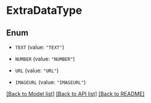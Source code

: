 # ExtraDataType

## Enum


* `TEXT` (value: `"TEXT"`)

* `NUMBER` (value: `"NUMBER"`)

* `URL` (value: `"URL"`)

* `IMAGEURL` (value: `"IMAGEURL"`)


[[Back to Model list]](../README.md#documentation-for-models) [[Back to API list]](../README.md#documentation-for-api-endpoints) [[Back to README]](../README.md)


